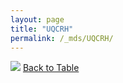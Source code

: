 ```yaml
---
layout: page
title: "UQCRH"
permalink: /_mds/UQCRH/
---
```


![](../../alns_9.28.22/aln_5HSAA117210_0.948.png?raw=true
)
[Back to Table](../../display)
